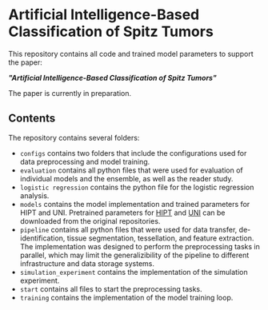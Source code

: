 # Artificial Intelligence-Based Classification of Spitz Tumors
This repository contains all code and trained model parameters to support the paper:  

***"Artificial Intelligence-Based Classification of Spitz Tumors"***  

The paper is currently in preparation.

## Contents
The repository contains several folders:
- `configs` contains two folders that include the configurations used for data preprocessing and model training.
- `evaluation` contains all python files that were used for evaluation of individual models and the ensemble, as well as the reader study. 
- `logistic regression` contains the python file for the logistic regression analysis.
- `models` contains the model implementation and trained parameters for HIPT and UNI.
Pretrained parameters for [HIPT](https://github.com/mahmoodlab/HIPT) and [UNI](https://github.com/mahmoodlab/UNI) can be downloaded from the original repositories.
- `pipeline` contains all python files that were used for data transfer, de-identification, tissue segmentation, tessellation, and feature extraction. 
The implementation was designed to perform the preprocessing tasks in parallel, 
which may limit the generalizibility of the pipeline to different infrastructure and data storage systems.
- `simulation_experiment` contains the implementation of the simulation experiment.
- `start` contains all files to start the preprocessing tasks.
- `training` contains the implementation of the model training loop.

